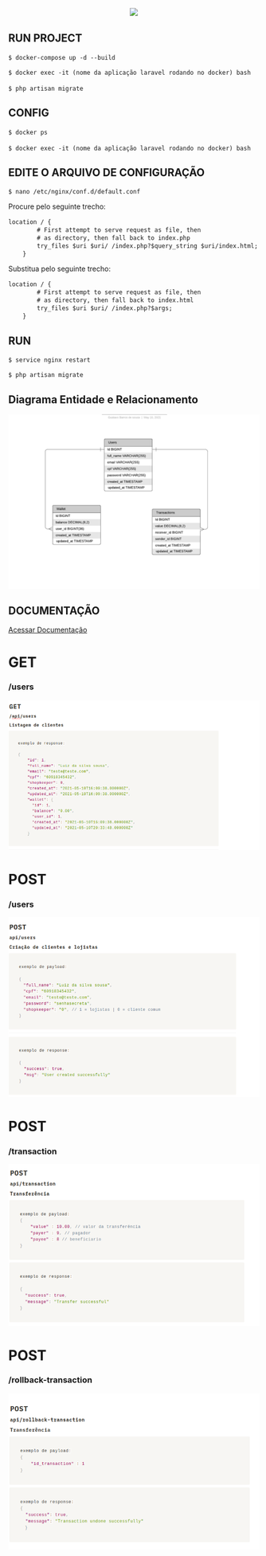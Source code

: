 <p align="center"><a href="https://laravel.com" target="_blank"><img src="https://raw.githubusercontent.com/laravel/art/master/logo-lockup/5%20SVG/2%20CMYK/1%20Full%20Color/laravel-logolockup-cmyk-red.svg" width="400"></a></p>



## RUN PROJECT

```
$ docker-compose up -d --build
```
```
$ docker exec -it (nome da aplicação laravel rodando no docker) bash

$ php artisan migrate
```

## CONFIG
```
$ docker ps

$ docker exec -it (nome da aplicação laravel rodando no docker) bash
```
## EDITE O ARQUIVO DE CONFIGURAÇÃO
```
$ nano /etc/nginx/conf.d/default.conf
```

Procure pelo seguinte trecho:
```
location / {
        # First attempt to serve request as file, then
        # as directory, then fall back to index.php
        try_files $uri $uri/ /index.php?$query_string $uri/index.html;
    }
```
Substitua pelo seguinte trecho:

```
location / {
        # First attempt to serve request as file, then
        # as directory, then fall back to index.html
        try_files $uri $uri/ /index.php?$args;
    }
```
## RUN 
```
$ service nginx restart
```
```
$ php artisan migrate
```



## Diagrama Entidade e Relacionamento
![alt text](https://github.com/Gustavo3g/financeiro-laravel/blob/main/.imgsReadme/der-project.png)

## DOCUMENTAÇÃO
[Acessar Documentação](https://www.notion.so/DOCUMENTA-O-f0786a65deb54523af4d2a384bf90b92)


# GET
### /users
![alt text](https://github.com/Gustavo3g/financeiro-laravel/blob/main/.imgsReadme/get-users.png)
# POST
### /users
![alt text](https://github.com/Gustavo3g/financeiro-laravel/blob/main/.imgsReadme/post-users.png)


# POST
### /transaction
![alt text](https://github.com/Gustavo3g/financeiro-laravel/blob/main/.imgsReadme/post-transaction.png)



# POST
### /rollback-transaction
![alt text](https://github.com/Gustavo3g/financeiro-laravel/blob/main/.imgsReadme/post-rollback.png)

 